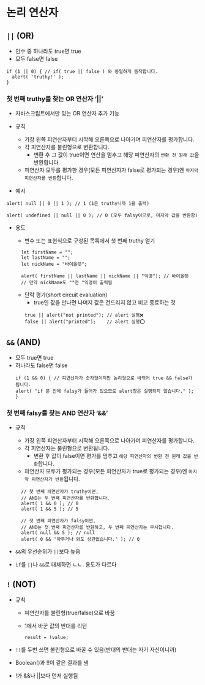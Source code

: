 # 논리 연산자

## `||` (OR)

- 인수 중 하나라도 true면 true
- 모두 false면 false

```
if (1 || 0) { // if( true || false ) 와 동일하게 동작합니다.
  alert( 'truthy!' );
}
```

### 첫 번째 truthy를 찾는 OR 연산자 ‘||’

- 자바스크립트에서만 있는 OR 연산자 추가 기능
- 규칙

  - 가장 왼쪽 피연산자부터 시작해 오른쪽으로 나아가며 피연산자를 평가합니다.
  - 각 피연산자를 불린형으로 변환합니다.
    - 변환 후 그 값이 true이면 연산을 멈추고 해당 피연산자의 `변환 전 원래 값`을 반환합니다.
  - 피연산자 모두를 평가한 경우(모든 피연산자가 false로 평가되는 경우)엔 `마지막 피연산자를 반환`합니다.

- 예시

```
alert( null || 0 || 1 ); // 1 (1은 truthy니까 1을 출력)

alert( undefined || null || 0 ); // 0 (모두 falsy이므로, 마지막 값을 반환함)
```

- 용도

  - 변수 또는 표현식으로 구성된 목록에서 첫 번째 truthy 얻기

  ```
    let firstName = "";
    let lastName = "";
    let nickName = "바이올렛";

    alert( firstName || lastName || nickName || "익명"); // 바이올렛
    // 만약 nickName도 ""면 "익명이 출력됨
  ```

  - 단락 평가(short circuit evaluation)
    - true인 값을 만나면 나머지 값은 건드리지 않고 비교 종료하는 것
    ```
    true || alert("not printed"); // alert 실행❌
    false || alert("printed");    // alert 실행⭕
    ```

## `&&` (AND)

- 모두 true면 true
- 하나라도 false면 false
  ```
  if (1 && 0) { // 피연산자가 숫자형이지만 논리형으로 바뀌어 true && false가 됩니다.
  alert( "if 문 안에 falsy가 들어가 있으므로 alert창은 실행되지 않습니다." );
  }
  ```

### 첫 번째 falsy를 찾는 AND 연산자 ‘&&’

- 규칙

  - 가장 왼쪽 피연산자부터 시작해 오른쪽으로 나아가며 피연산자를 평가합니다.
  - 각 피연산자는 불린형으로 변환됩니다.
    - 변환 후 값이 false이면 평가를 멈추고 `해당 피연산자의 변환 전 원래 값을 반환`합니다.
  - 피연산자 모두가 평가되는 경우(모든 피연산자가 true로 평가되는 경우)엔 `마지막 피연산자가 반환`됩니다.

  ```
    // 첫 번째 피연산자가 truthy이면,
    // AND는 두 번째 피연산자를 반환합니다.
    alert( 1 && 0 ); // 0
    alert( 1 && 5 ); // 5

    // 첫 번째 피연산자가 falsy이면,
    // AND는 첫 번째 피연산자를 반환하고, 두 번째 피연산자는 무시합니다.
    alert( null && 5 ); // null
    alert( 0 && "아무거나 와도 상관없습니다." ); // 0
  ```

- `&&`의 우선순위가 `||`보다 높음
- `if`를 `||`나 `&&`로 대체하면 ㄴㄴ. 용도가 다르다

## `!` (NOT)

- 규칙

  - 피연산자를 불린형(true/false)으로 바꿈
  - 1에서 바꾼 값의 반대를 리턴

    ```
    result = !value;
    ```

- `!!`를 두번 쓰면 불린형으로 바꿀 수 있음(반대의 반대는 자기 자신이니까)
- Boolean()과 !!이 같은 결과를 냄
- !가 &&나 ||보다 먼저 실행됨
